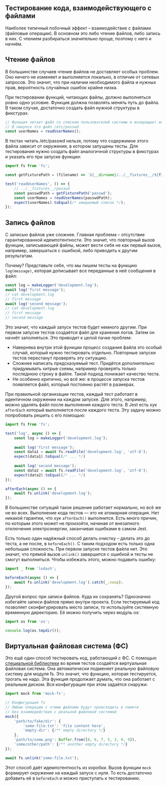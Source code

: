 ## Тестирование кода, взаимодействующего с файлами
Наиболее типичный побочный эффект – взаимодействие с файлами (файловые операции). В основном это либо чтение файлов, либо запись в них. С чтением разбираться значительно проще, поэтому с него и начнём.

## Чтение файлов
В большинстве случаев чтение файлов не доставляет особых проблем. Оно ничего не изменяет и выполняется локально, в отличие от сетевых запросов. Это значит, что при наличии необходимого файла и нужных прав, вероятность случайных ошибок крайне низка.

При тестировании функций, читающих файлы, должно выполняться ровно одно условие. Функция должна позволять менять путь до файла. В таком случае, достаточно создать файл нужной структуры в фикстурах.
```javascript
// Функция читает файл со списком пользователей системы и возвращает их имена
// В линуксе это файл /etc/passwd
const userNames = readUserNames();
```
В тестах читать /etc/passwd нельзя, потому что содержимое этого файла зависит от окружения, в котором запущены тесты. Для тестирования нужно создать файл аналогичной структуры в фикстурах и указать его при запуске функции:
```javascript
import fs from 'fs';

const getFixturePath = (filename) => `${__dirname}/../__fixtures__/${filename}`;

test('readUserNames', () => {
    // ../__fixtures__/passwd
    const passwdPath = getFixturePath('passwd');
    const userNames = readUserNames(passwdPath);
    expect(userNames).toEqual(/* ожидаемый список */);
});
```
## Запись файлов
С записью файлов уже сложнее. Главная проблема – отсутствие гарантированной идемпотентности. Это значит, что повторный вызов функции, записывающей файлы, может вести себя не как первый вызов, например, завершаться с ошибкой, либо приводить к другим результатам.

Почему? Представьте себе, что мы пишем тесты на функцию `log(message)`, которая дописывает все переданные в неё сообщения в файл:
```javascript
const log = makeLogger('development.log');
await log('first message');
// cat development.log
// first message
await log('second message');
// cat development.log
// first message
// second message
```
Это значит, что каждый запуск тестов будет немного другим. При первом запуске тестов создаётся файл для хранения логов. Затем он начнёт заполняться. Это приводит к целой пачке проблем:

- Наверняка внутри этой функции процесс создания файла это особый случай, который нужно тестировать отдельно. Повторные запуски тестов перестанут проверять эту ситуацию.
- Сложнее написать предсказуемый тест. Придётся дополнительно придумывать хитрые схемы, например проверять только последнюю строку в файле. Такой подход понижает качество теста.
- Не особенно критично, но всё же: в процессе запуска тестов появляется файл, который постоянно растёт в размерах.

При правильной организации тестов, каждый тест работает в идентичном окружении на каждом запуске. Для этого, например, можно удалять файл после выполнения каждого теста. В Jest есть хук `afterEach` который выполняется после каждого теста. Эту задачу можно попробовать решить с его помощью:
```javascript
import fs from 'fs';

test('log', async () => {
    const log = makeLogger('development.log');
    
    await log('first message');
    const data1 = await fs.readFile('development.log', 'utf-8');
    expect(data1).toEqual(/* ... */)
    
    await log('second message');
    const data2 = await fs.readFile('development.log', 'utf-8');
    expect(data2).toEqual(/* ... */)
});

afterEach(async () => {
    await fs.unlink('development.log');
});
```
В большинстве ситуаций такое решение работает нормально, но всё же не во всех. Выполнение кода тестов — это не атомарная операция. Нет никакой гарантии, что хук `afterEach()` выполнится. Есть много причин, по которым этого может не произойти, начиная от внезапного отключения электроэнергии, заканчивая ошибками в самом Jest.

Есть только один надёжный способ делать очистку – делать это до теста, а не после, в `beforeEach()`. С таким подходом есть только одна небольшая сложность. При первом запуске тестов файла нет. Это значит, что прямой вызов `unlink()` завершится с ошибкой и тесты не смогут выполниться. Чтобы избежать этого, можно подавить ошибку:
```javascript
import _ from 'lodash';

beforeEach(async () => {
    await fs.unlink('development.log').catch(_.noop);
});
```
Другой вопрос при записи файлов. Куда их сохранять? Однозначно избегайте записи файлов прямо внутри проекта. Если тестируемый код позволяет сконфигурировать место записи, то используйте системную временную директорию. Её можно получить через модуль os:
```javascript
import os from 'os';

console.log(os.tmpdir());
```
## Виртуальная файловая система (ФС)
Это ещё один способ тестировать код, работающий с ФС. С помощью [специальной библиотеки](https://github.com/tschaub/mock-fs) во время тестов создаётся виртуальная файловая система. Она автоматически подменяет реальную файловую систему для модуля fs. Это значит, что функцию, которая тестируется, трогать не надо. Эта функция продолжает думать, что она работает с реальным диском. Вся конфигурация при этом задаётся снаружи:
```javascript
import mock from 'mock-fs';

// Конфигурация fs
// Любые операции с этими файлами будут происходить в памяти
// без взаимодействия с реальной файловой системой
mock({
    'path/to/fake/dir': {
        'some-file.txt': 'file content here',
        'empty-dir': {/** empty directory */}
    },
    'path/to/some.png': Buffer.from([8, 6, 7, 5, 3, 0, 9]),
    'some/other/path': {/** another empty directory */}
});

await fs.unlink('some-file.txt');
```
Этот способ даёт идемпотентность из коробки. Вызов функции `mock` формирует окружение на каждый запуск с нуля. То есть достаточно добавить её в `beforeEach` и можно приступать к тестированию.